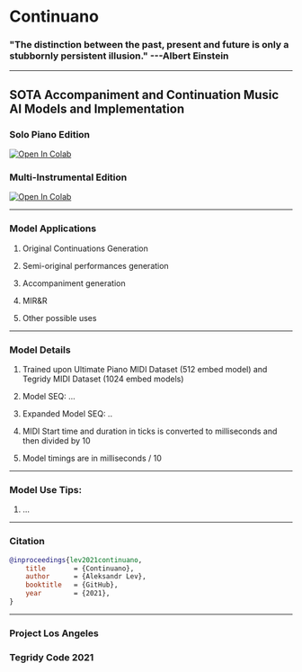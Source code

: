 # Continuano

### "The distinction between the past, present and future is only a stubbornly persistent illusion." ---Albert Einstein

***

## SOTA Accompaniment and Continuation Music AI Models and Implementation

### Solo Piano Edition

[![Open In Colab][colab-badge1]][colab-notebook1]

[colab-notebook1]: <https://colab.research.google.com/github/asigalov61/Continuano/blob/main/Continuano.ipynb>
[colab-badge1]: <https://colab.research.google.com/assets/colab-badge.svg>

### Multi-Instrumental Edition

[![Open In Colab][colab-badge3]][colab-notebook3]

[colab-notebook3]: <https://colab.research.google.com/github/asigalov61/Continuano/blob/main/[MI]_Continuano.ipynb>
[colab-badge3]: <https://colab.research.google.com/assets/colab-badge.svg>

***

### Model Applications

1) Original Continuations Generation

2) Semi-original performances generation

3) Accompaniment generation

4) MIR&R

5) Other possible uses

***

### Model Details

1) Trained upon Ultimate Piano MIDI Dataset (512 embed model) and Tegridy MIDI Dataset (1024 embed models)

2) Model SEQ: ...

3) Expanded Model SEQ: ..

4) MIDI Start time and duration in ticks is converted to milliseconds and then divided by 10

5) Model timings are in milliseconds / 10

***

### Model Use Tips:

1) ...

***

### Citation

```bibtex
@inproceedings{lev2021continuano,
    title       = {Continuano},
    author      = {Aleksandr Lev},
    booktitle   = {GitHub},
    year        = {2021},
}
```

***

### Project Los Angeles

### Tegridy Code 2021

